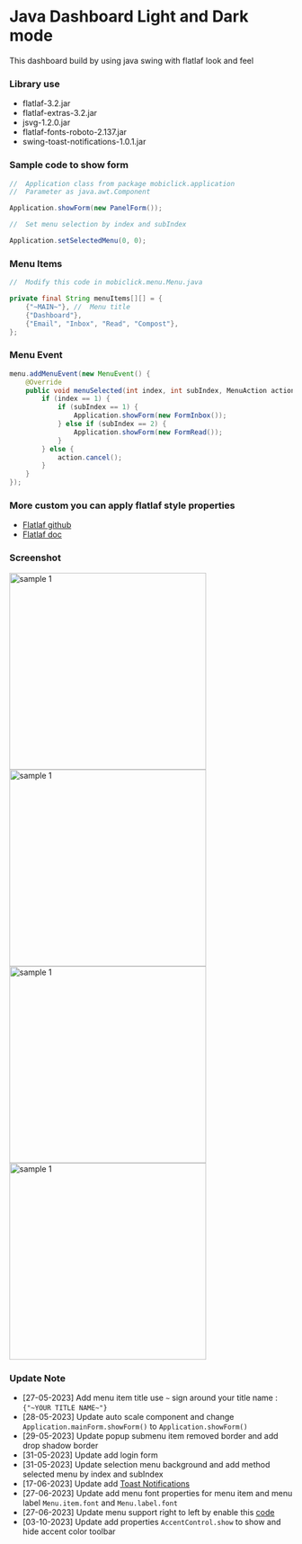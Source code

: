 # Java Dashboard Light and Dark mode
This dashboard build by using java swing with flatlaf look and feel

### Library use
- flatlaf-3.2.jar
- flatlaf-extras-3.2.jar
- jsvg-1.2.0.jar
- flatlaf-fonts-roboto-2.137.jar
- swing-toast-notifications-1.0.1.jar

### Sample code to show form
``` java
//  Application class from package mobiclick.application
//  Parameter as java.awt.Component

Application.showForm(new PanelForm());

//  Set menu selection by index and subIndex

Application.setSelectedMenu(0, 0);
```
### Menu Items
``` java
//  Modify this code in mobiclick.menu.Menu.java

private final String menuItems[][] = {
    {"~MAIN~"}, //  Menu title
    {"Dashboard"},
    {"Email", "Inbox", "Read", "Compost"},
};
```
### Menu Event
``` java
menu.addMenuEvent(new MenuEvent() {
    @Override
    public void menuSelected(int index, int subIndex, MenuAction action) {
        if (index == 1) {
            if (subIndex == 1) {
                Application.showForm(new FormInbox());
            } else if (subIndex == 2) {
                Application.showForm(new FormRead());
            }
        } else {
            action.cancel();
        }
    }
});
```

### More custom you can apply flatlaf style properties

- [Flatlaf github](https://github.com/JFormDesigner/FlatLaf)
- [Flatlaf doc](https://www.formdev.com/flatlaf/customizing/)
### Screenshot
<img src="https://github.com/DJ-mobiclick/flatlaf-dashboard/assets/58245926/23ab0477-c11e-498d-92f9-37f6bfa944f6" alt="sample 1" width="350"/>
<img src="https://github.com/DJ-mobiclick/flatlaf-dashboard/assets/58245926/44d1972b-b29b-4a11-8fdd-be7f27782e5b" alt="sample 1" width="350"/>
</br>
<img src="https://github.com/DJ-mobiclick/flatlaf-dashboard/assets/58245926/71c03d69-4508-43ea-86e6-2cba0c8e1dc8" alt="sample 1" width="350"/>
<img src="https://github.com/DJ-mobiclick/flatlaf-dashboard/assets/58245926/fe793459-33b8-47e7-be06-385c3e4dfa37" alt="sample 1" width="350"/>

### Update Note
- [27-05-2023] Add menu item title use `~` sign around your title name : `{"~YOUR TITLE NAME~"}`
- [28-05-2023] Update auto scale component and change `Application.mainForm.showForm()` to `Application.showForm()`
- [29-05-2023] Update popup submenu item removed border and add drop shadow border
- [31-05-2023] Update add login form
- [31-05-2023] Update selection menu background and add method selected menu by index and subIndex
- [17-06-2023] Update add [Toast Notifications](https://github.com/DJ-mobiclick/swing-toast-notifications.git)
- [27-06-2023] Update add menu font properties for menu item and menu label `Menu.item.font` and `Menu.label.font`
- [27-06-2023] Update menu support right to left by enable this [code](https://github.com/DJ-mobiclick/flatlaf-dashboard/blob/70d08d66fa48f72e55ae873cbc2968e4ac151b57/src/mobiclick/application/Application.java#L87C13-L87C13)
- [03-10-2023] Update add properties `AccentControl.show` to show and hide accent color toolbar
